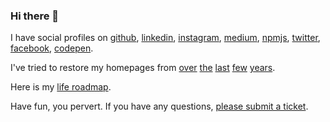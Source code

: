 ### Hi there 👋

I have social profiles on [github][github], [linkedin][linkedin], [instagram][instagram],
[medium][medium], [npmjs][npmjs], [twitter][twitter], [facebook][facebook], [codepen][codepen].

I've tried to restore my homepages from [over](https://wvbe.github.io/0xee-site/)
[the](https://wvbe.github.io/poseidon-site/) [last](https://wvbe.github.io/three-one-site/)
[few](https://wvbe.github.io/carton-site) [years](https://wvbe.github.io/wybe-pizza-site).

Here is my [life roadmap](https://github.com/users/wvbe/projects/1).

Have fun, you pervert. If you have any questions, [please submit a ticket](https://github.com/wvbe/wvbe/issues/new).

[github]: https://github.com/wvbe
[npmjs]: https://www.npmjs.com/~wvbe
[linkedin]: https://www.linkedin.com/in/wybe
[facebook]: https://www.facebook.com/wvvbe
[instagram]: https://www.instagram.com/wvvbe
[medium]: http://wvvbe.medium.com/
[twitter]: https://twitter.com/wvbe
[codepen]: https://codepen.io/wvbe
